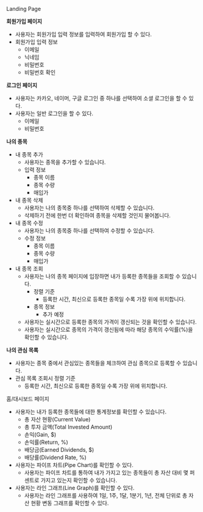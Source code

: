 Landing Page

**회원가입 페이지**
- 사용자는 회원가입 입력 정보를 입력하여 회원가입 할 수 있다.
- 회원가입 입력 정보
	- 이메일
	- 닉네임
	- 비밀번호
	- 비밀번호 확인

**로그인 페이지**
- 사용자는 카카오, 네이머, 구글 로그인 중 하나를 선택하여 소셜 로그인을 할 수 있다.
- 사용자는 일반 로그인을 할 수 있다.
	- 이메일
	- 비밀번호

**나의 종목**
- 내 종목 추가
	- 사용자는 종목을 추가할 수 있습니다.
	- 입력 정보
		- 종목 이름
		- 종목 수량
		- 매입가
- 내 종목 삭제
	- 사용자는 나의 종목중 하나를 선택하여 삭제할 수 있습니다.
	- 삭제하기 전에 한번 더 확인하여 종목을 삭제할 것인지 물어봅니다.
- 내 종목 수정
	- 사용자는 나의 종목중 하나를 선택하여 수정할 수 있습니다.
	- 수정 정보
		- 종목 이름
		- 종목 수량
		- 매입가
- 내 종목 조회
	- 사용자는 나의 종목 페이지에 입장하면 내가 등록한 종목들을 조회할 수 있습니다.
		- 정렬 기준
			- 등록한 시간, 최신으로 등록한 종목일 수록 가장 위에 위치합니다.
		- 종목 정보
			- 추가 예정
	- 사용자는 실시간으로 등록한 종목의 가격이 갱신되는 것을 확인할 수 있습니다.
	- 사용자는 실시간으로 종목의 가격이 갱신됨에 따라 해당 종목의 수익률(%)을 확인할 수 있습니다.

**나의 관심 목록**
- 사용자는 종목 중에서 관심있는 종목들을 체크하여 관심 종목으로 등록할 수 있습니다.
- 관심 목록 조회시 정렬 기준
	- 등록한 시간, 최신으로 등록한 종목일 수록 가장 위에 위치합니다.

홈/대시보드 페이지
- 사용자는 내가 등록한 종목들에 대한 통계정보를 확인할 수 있습니다.
	- 총 자산 현황(Current Value)
	- 총 투자 금액(Total Invested Amount)
	- 손익(Gain, $)
	- 손익률(Return, %)
	- 배당금(Earned Dividends, $)
	- 배당률(Dividend Rate, %)
- 사용자는 파이프 차트(Pipe Chart)를 확인할 수 있다.
	- 사용자는 파이프 차트를 통하여 내가 가지고 있는 종목들이 총 자산 대비 몇 퍼센트로 가지고 있는지 확인할 수 있습니다.
- 사용자는 라인 그래프(Line Graph)를 확인할 수 있다.
	- 사용자는 라인 그래프를 사용하여 1일, 1주, 1달, 1분기, 1년, 전체 단위로 총 자산 현황 변동 그래프를 확인할 수 있다.








